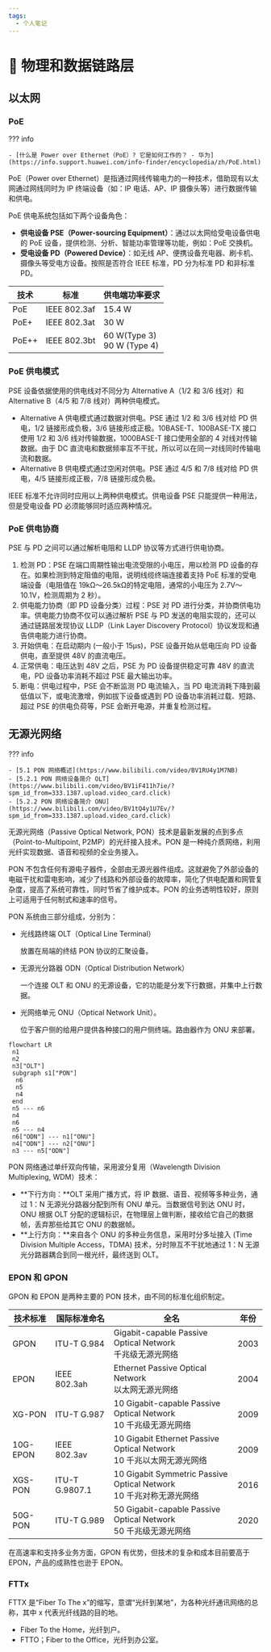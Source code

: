 ```yaml
---
tags:
  - 个人笔记
---
```


# 📒 物理和数据链路层

## 以太网

### PoE

??? info

    - [什么是 Power over Ethernet（PoE）? 它是如何工作的？ - 华为](https://info.support.huawei.com/info-finder/encyclopedia/zh/PoE.html)

PoE（Power over Ethernet）是指通过网线传输电力的一种技术，借助现有以太网通过网线同时为 IP 终端设备（如：IP 电话、AP、IP 摄像头等）进行数据传输和供电。

PoE 供电系统包括如下两个设备角色：

- **供电设备 PSE（Power-sourcing Equipment）**：通过以太网给受电设备供电的 PoE 设备，提供检测、分析、智能功率管理等功能，例如：PoE 交换机。
- **受电设备 PD（Powered Device）**：如无线 AP、便携设备充电器、刷卡机、摄像头等受电方设备。按照是否符合 IEEE 标准，PD 分为标准 PD 和非标准 PD。

| 技术 | 标准 | 供电端功率要求 |
| --- | --- | --- |
| PoE | IEEE 802.3af | 15.4 W |
| PoE+ | IEEE 802.3at | 30 W |
| PoE++ | IEEE 802.3bt | 60 W(Type 3) <br> 90 W (Type 4) |

### PoE 供电模式

PSE 设备依据使用的供电线对不同分为 Alternative A（1/2 和 3/6 线对）和 Alternative B（4/5 和 7/8 线对）两种供电模式。

- Alternative A 供电模式通过数据对供电。PSE 通过 1/2 和 3/6 线对给 PD 供电，1/2 链接形成负极，3/6 链接形成正极。10BASE-T、100BASE-TX 接口使用 1/2 和 3/6 线对传输数据，1000BASE-T 接口使用全部的 4 对线对传输数据。由于 DC 直流电和数据频率互不干扰，所以可以在同一对线同时传输电流和数据。
- Alternative B 供电模式通过空闲对供电。PSE 通过 4/5 和 7/8 线对给 PD 供电，4/5 链接形成正极，7/8 链接形成负极。

IEEE 标准不允许同时应用以上两种供电模式。供电设备 PSE 只能提供一种用法，但是受电设备 PD 必须能够同时适应两种情况。

### PoE 供电协商

PSE 与 PD 之间可以通过解析电阻和 LLDP 协议等方式进行供电协商。

1. 检测 PD：PSE 在端口周期性输出电流受限的小电压，用以检测 PD 设备的存在。如果检测到特定阻值的电阻，说明线缆终端连接着支持 PoE 标准的受电端设备（电阻值在 19kΩ～26.5kΩ的特定电阻，通常的小电压为 2.7V～10.1V，检测周期为 2 秒）。
1. 供电能力协商（即 PD 设备分类）过程：PSE 对 PD 进行分类，并协商供电功率。供电能力协商不仅可以通过解析 PSE 与 PD 发送的电阻实现的，还可以通过链路层发现协议 LLDP（Link Layer Discovery Protocol）协议发现和通告供电能力进行协商。
1. 开始供电：在启动期内 (一般小于 15μs)，PSE 设备开始从低电压向 PD 设备供电，直至提供 48V 的直流电压。
1. 正常供电：电压达到 48V 之后，PSE 为 PD 设备提供稳定可靠 48V 的直流电，PD 设备功率消耗不超过 PSE 最大输出功率。
1. 断电：供电过程中，PSE 会不断监测 PD 电流输入，当 PD 电流消耗下降到最低值以下，或电流激增，例如拔下设备或遇到 PD 设备功率消耗过载、短路、超过 PSE 的供电负荷等，PSE 会断开电源，并重复检测过程。

## 无源光网络

??? info

    - [5.1 PON 网络概述](https://www.bilibili.com/video/BV1RU4y1M7NB)
    - [5.2.1 PON 网络设备简介 OLT](https://www.bilibili.com/video/BV1iF411h7ie/?spm_id_from=333.1387.upload.video_card.click)
    - [5.2.2 PON 网络设备简介 ONU](https://www.bilibili.com/video/BV1tQ4y1U7Ev/?spm_id_from=333.1387.upload.video_card.click)

无源光网络（Passive Optical Network, PON）技术是最新发展的点到多点（Point-to-Multipoint, P2MP）的光纤接入技术。PON 是一种纯介质网络，利用光纤实现数据、语音和视频的全业务接入。

PON 不包含任何有源电子器件，全部由无源光器件组成。这就避免了外部设备的电磁干扰和雷电影响，减少了线路和外部设备的故障率，简化了供电配置和网管复杂度，提高了系统可靠性，同时节省了维护成本。PON 的业务透明性较好，原则上可适用于任何制式和速率的信号。

PON 系统由三部分组成，分别为：

- 光线路终端 OLT（Optical Line Terminal）

    放置在局端的终结 PON 协议的汇聚设备。

- 无源光分路器 ODN（Optical Distribution Network）

    一个连接 OLT 和 ONU 的无源设备，它的功能是分发下行数据，并集中上行数据。

- 光网络单元 ONU（Optical Network Unit）。

    位于客户侧的给用户提供各种接口的用户侧终端。路由器作为 ONU 来部署。

```mermaid
flowchart LR
 n1
 n2
 n3["OLT"]
 subgraph s1["PON"]
  n6
  n5
  n4
 end
 n5 --- n6
 n4
 n6
 n5 --- n4
 n6["ODN"] --- n1["ONU"]
 n4["ODN"] --- n2["ONU"]
 n3 --- n5["ODN"]
```

PON 网络通过单纤双向传输，采用波分复用（Wavelength Division Multiplexing, WDM）技术：

- **下行方向：**OLT 采用广播方式，将 IP 数据、语音、视频等多种业务，通过 1：N 无源光分路器分配到所有 ONU 单元。当数据信号到达 ONU 时，ONU 根据 OLT 分配的逻辑标识，在物理层上做判断，接收给它自己的数据帧，丢弃那些给其它 ONU 的数据帧。
- **上行方向：**来自各个 ONU 的多种业务信息，采用时分多址接入 (Time Division Multiple Access，TDMA) 技术，分时隙互不干扰地通过 1：N 无源光分路器耦合到同一根光纤，最终送到 OLT。

### EPON 和 GPON

GPON 和 EPON 是两种主要的 PON 技术，由不同的标准化组织制定。

| 技术标准 | 国际标准命名 | 全名 | 年份 |
| --- | --- | --- | --- |
| GPON | ITU-T G.984 | Gigabit-capable Passive Optical Network<br>千兆级无源光网络 | 2003 |
| EPON | IEEE 802.3ah | Ethernet Passive Optical Network<br>以太网无源光网络 | 2004 |
| XG-PON | ITU-T G.987 | 10 Gigabit-capable Passive Optical Network<br>10 千兆级无源光网络 | 2009 |
| 10G-EPON | IEEE 802.3av | 10 Gigabit Ethernet Passive Optical Network<br>10 千兆以太网无源光网络 | 2009 |
| XGS-PON | ITU-T G.9807.1 | 10 Gigabit Symmetric Passive Optical Network<br>10 千兆对称无源光网络 | 2016 |
| 50G-PON | ITU-T G.989 | 50 Gigabit-capable Passive Optical Network<br>50 千兆级无源光网络 | 2020 |

在高速率和支持多业务方面，GPON 有优势，但技术的复杂和成本目前要高于 EPON，产品的成熟性也逊于 EPON。

### FTTx

FTTX 是“Fiber To The x”的缩写，意谓“光纤到某地”，为各种光纤通讯网络的总称，其中 x 代表光纤线路的目的地。

- Fiber To the Home，光纤到户。
- FTTO；Fiber to the Office，光纤到办公室。
